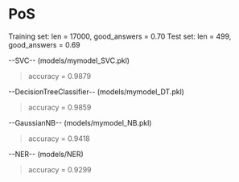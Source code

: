# PoS

Training set: len = 17000, good_answers = 0.70 
Test set: len = 499, good_answers = 0.69 

--SVC-- (models/mymodel_SVC.pkl)
>accuracy = 0.9879 

--DecisionTreeClassifier-- (models/mymodel_DT.pkl)
>accuracy = 0.9859 

--GaussianNB-- (models/mymodel_NB.pkl)
>accuracy = 0.9418 

--NER-- (models/NER)
>accuracy = 0.9299
